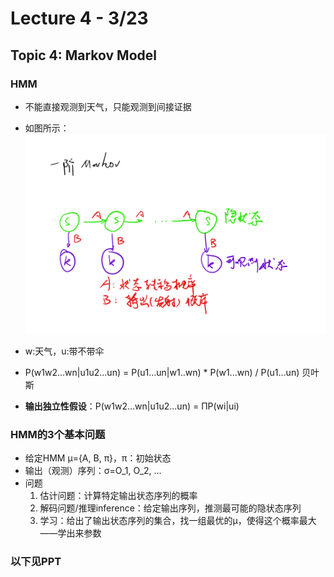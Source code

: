 # Lecture 4 - 3/23 

## Topic 4: Markov Model

### HMM

- 不能直接观测到天气，只能观测到间接证据
- 如图所示：![状态](./lec4-1.png)

- w:天气，u:带不带伞
- P(w1w2...wn|u1u2...un) = P(u1...un|w1..wn) * P(w1...wn) / P(u1...un) 贝叶斯
- **输出独立性假设**：P(w1w2...wn|u1u2...un) = ΠP(wi|ui)

### HMM的3个基本问题
- 给定HMM μ={A, B, π}，π：初始状态
- 输出（观测）序列：σ=O_1, O_2, ...
- 问题
    1. 估计问题：计算特定输出状态序列的概率
    2. 解码问题/推理inference：给定输出序列，推测最可能的隐状态序列
    3. 学习：给出了输出状态序列的集合，找一组最优的μ，使得这个概率最大——学出来参数

### 以下见PPT